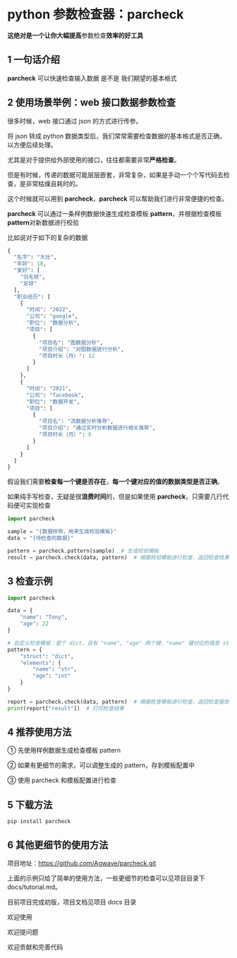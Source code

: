 # python 参数检查器：parcheck

**这绝对是一个让你大幅提高**参数检查**效率的好工具**

## 1 一句话介绍

**parcheck** 可以快速检查输入数据 是不是 我们期望的基本格式

## 2 使用场景举例：web 接口数据参数检查

很多时候，web 接口通过 json 的方式进行传参。

将 json 转成 python 数据类型后，我们常常需要检查数据的基本格式是否正确，以方便后续处理。

尤其是对于提供给外部使用的接口，往往都需要非常**严格检查**。

但是有时候，传递的数据可能层层嵌套，非常复杂，如果是手动一个个写代码去检查，是非常枯燥且耗时的。

这个时候就可以用到 **parcheck**，**parcheck** 可以帮助我们进行非常便捷的检查。

**parcheck** 可以通过一条样例数据快速生成检查模板 **pattern**，并根据检查模板 **pattern**对新数据进行校验

比如说对于如下的复杂的数据

```python
{
  "名字": "大壮",
  "年龄": 18,
  "爱好": [
    "羽毛球",
    "足球"
  ],
  "职业经历": [
    {
      "时间": "2022",
      "公司": "google",
      "职位": "数据分析",
      "项目": [
        {
          "项目名": "图数据分析",
          "项目介绍": "对图数据进行分析",
          "项目时长（月）": 12
        }
      ]
    },
    {
      "时间": "2021",
      "公司": "facebook",
      "职位": "数据开发",
      "项目": [
        {
          "项目名": "流数据分析推荐",
          "项目介绍": "通过实时分析数据进行相关推荐",
          "项目时长（月）": 6
        }
      ]
    }
  ]
}
```

假设我们需要**检查每一个键是否存在**，**每一个键对应的值的数据类型是否正确**。

如果纯手写检查，无疑是很**浪费时间**的，但是如果使用 **parcheck**，只需要几行代码便可实现检查

```python
import parcheck

sample = "{数据样例，用来生成校验模板}"
data = "{待检查的数据}"

pattern = parcheck.pattern(sample)  # 生成校验模板
result = parcheck.check(data, pattern)  # 根据校验模板进行检查，返回检查结果
```

## 3 检查示例

```python
import parcheck

data = {
	"name": "Tony",
    "age": 22
}

# 自定义检查模板：是个 dict，且有 "name", "age" 两个键，"name" 键对应的值是 str，"age" 键对应的值是 int
pattern = {
    "struct": "dict",
    "elements": {
        "name": "str",
        "age": "int"
    }
}

report = parcheck.check(data, pattern)  # 根据检查模板进行检查，返回检查报告
print(report["result"])  # 打印检查结果
```

## 4 推荐使用方法

① 先使用样例数据生成检查模板 pattern

② 如果有更细节的需求，可以调整生成的 pattern，存到模板配置中

③ 使用 parcheck 和模板配置进行检查

## 5 下载方法

```shell
pip install parcheck
```

## 6 其他更细节的使用方法


项目地址：https://github.com/Agwave/parcheck.git

上面的示例只给了简单的使用方法，一些更细节的检查可以见项目目录下 docs/tutorial.md。

目前项目完成初版，项目文档见项目 docs 目录

欢迎使用

欢迎提问题

欢迎贡献和完善代码
